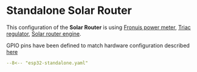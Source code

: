 # Standalone Solar Router

This configuration of the **Solar Router** is using [Fronuis power meter](fronius.md), [Triac regulator](triac.md), [Solar router engine](engine.md).

GPIO pins have been defined to match hardware configuration described [here](hardware.md)


```yaml
--8<-- "esp32-standalone.yaml"
```